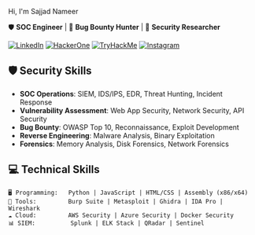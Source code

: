  Hi, I'm Sajjad Nameer

 🛡️ **SOC Engineer** | 🐛 **Bug Bounty Hunter** | 🚀 **Security Researcher**

[![LinkedIn](https://img.shields.io/badge/LinkedIn-0077B5?style=for-the-badge&logo=linkedin&logoColor=white)](https://www.linkedin.com/in/sajjad-nameer-185b87324/)
[![HackerOne](https://img.shields.io/badge/HackerOne-494649?style=for-the-badge&logo=hackerone&logoColor=white)](https://hackerone.com/sajjad-nameer?type=user)
[![TryHackMe](https://img.shields.io/badge/TryHackMe-212C42?style=for-the-badge&logo=tryhackme&logoColor=white)](https://tryhackme.com/p/sajjad.nameer)
[![Instagram](https://img.shields.io/badge/Instagram-E4405F?style=for-the-badge&logo=instagram&logoColor=white)](https://www.instagram.com/sajjad_nameer)

## 🛡️ Security Skills

- **SOC Operations**: SIEM, IDS/IPS, EDR, Threat Hunting, Incident Response
- **Vulnerability Assessment**: Web App Security, Network Security, API Security
- **Bug Bounty**: OWASP Top 10, Reconnaissance, Exploit Development
- **Reverse Engineering**: Malware Analysis, Binary Exploitation
- **Forensics**: Memory Analysis, Disk Forensics, Network Forensics

## 💻 Technical Skills

```text
🖥️ Programming:   Python | JavaScript | HTML/CSS | Assembly (x86/x64)
🔧 Tools:         Burp Suite | Metasploit | Ghidra | IDA Pro | Wireshark
☁️ Cloud:         AWS Security | Azure Security | Docker Security
📊 SIEM:          Splunk | ELK Stack | QRadar | Sentinel
